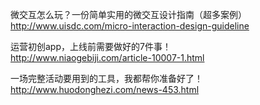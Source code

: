微交互怎么玩？一份简单实用的微交互设计指南（超多案例）  
http://www.uisdc.com/micro-interaction-design-guideline

运营初创app，上线前需要做好的7件事！  
http://www.niaogebiji.com/article-10007-1.html

一场完整活动要用到的工具，我都帮你准备好了！  
http://www.huodonghezi.com/news-453.html
